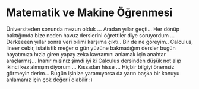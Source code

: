 # Matematik ve Makine Öğrenmesi

Üniversiteden sonunda mezun olduk ... Aradan yıllar geçti... Her dönüp baktığımda bize neden havuz derslerini öğrettiler diye soruyordum ... Derkeeeen yıllar sonra veri bilimi karşıma çıktı.. Bir de ne göreyim.. Calculus, lineer cebir, istatistik meğer o gün yüzüne bakmadığım dersler bugün hayatımıza hızla giren yapay zeka kavramını anlamak için anahtar araçlarmış... İnanır mısınız şimdi iyi ki Calculus dersinden düşük not alıp ikinci kez almışım diyorum ... Kıssadan hisse ... Hiçbir bilgiyi önemsiz görmeyin derim... Bugün işinize yaramıyorsa da yarın başka bir konuyu anlamanız için çok değerli olabilir :)
